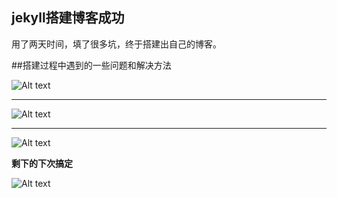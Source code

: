 ## jekyll搭建博客成功

用了两天时间，填了很多坑，终于搭建出自己的博客。

##搭建过程中遇到的一些问题和解决方法

![Alt text](./QQ截图20161205191904.png)


----------
![Alt text](./QQ截图20161205191924.png)


----------


![Alt text](./QQ截图20161205191935.png)



**剩下的下次搞定**

![Alt text](./1479371230046.jpeg)


